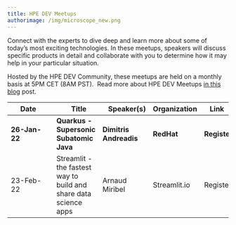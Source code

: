 ```yaml
---
title: HPE DEV Meetups
authorimage: /img/microscope_new.png
---
```

Connect with the experts to dive deep and learn more about some of today’s most exciting technologies. In these meetups, speakers will discuss specific products in detail and collaborate with you to determine how it may help in your particular situation.

Hosted by the HPE DEV Community, these meetups are held on a monthly basis at 5PM CET (8AM PST).  Read more about HPE DEV Meetups [in this blog](https://developer.hpe.com/blog/new-for-2022-hpe-dev-meetups/) post.

| &nbsp;&nbsp;&nbsp;&nbsp;&nbsp;Date&nbsp;&nbsp;&nbsp;&nbsp;&nbsp;&nbsp;&nbsp; | &nbsp;&nbsp;&nbsp;Title                                          | &nbsp;&nbsp;&nbsp;Speaker(s) | Organization | &nbsp;&nbsp;&nbsp;Link&nbsp;&nbsp;&nbsp;&nbsp;&nbsp; |
| ---------------------------------------------------------------------------- | ---------------------------------------------------------------- | ---------------------------- | ------------ | ---------------------------------------------------- |
| **26-Jan-22**                                                                | **Quarkus - Supersonic Subatomic Java**                          | **Dimitris Andreadis**       | **RedHat**   | **Register**                                         |
| 23-Feb-22                                                                    | Streamlit - the fastest way to build and share data science apps | Arnaud Miribel               | Streamlit.io | Register                                             |